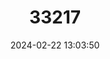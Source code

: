 ---
title: "33217"
category: "Juniperus procera"
draft: false
date: 2024-02-22 13:03:50
languages:
  English: ["African Juniper", "East African Cedar", "African Pencil Cedar"]
  Arabic: ["Arar"]
---